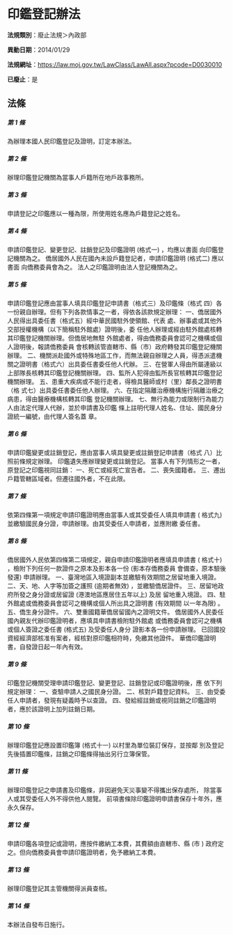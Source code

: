 # 印鑑登記辦法

**法規類別**：廢止法規＞內政部

**異動日期**：2014/01/29  

**法規網址**：https://law.moj.gov.tw/LawClass/LawAll.aspx?pcode=D0030010

**已廢止**：是



## 法條
##### 第 1 條
為辦理本國人民印鑑登記及證明，訂定本辦法。

##### 第 2 條
辦理印鑑登記機關為當事人戶籍所在地戶政事務所。

##### 第 3 條
申請登記之印鑑應以一種為限，所使用姓名應為戶籍登記之姓名。

##### 第 4 條
申請印鑑登記、變更登記、註銷登記及印鑑證明 (格式一) ，均應以書面
向印鑑登記機關為之。
僑居國外人民在國內未設戶籍登記者，申請印鑑證明 (格式二) 應以書面
向僑務委員會為之。
法人之印鑑證明由法人登記機關為之。

##### 第 5 條
申請印鑑登記應由當事人填具印鑑登記申請書（格式三）及印鑑條（格式
四）各一份親自辦理。但有下列各款情事之一者，得依各該款規定辦理：
一、僑居國外人民得出具委任書（格式五）經中華民國駐外使領館、代表
    處、辦事處或其他外交部授權機構（以下簡稱駐外館處）證明後，委
    任他人辦理或經由駐外館處核轉其印鑑登記機關辦理。但僑居地無駐
    外館處者，得由僑務委員會認可之機構或個人證明後，報請僑務委員
    會核轉該管直轄市、縣（市）政府轉發其印鑑登記機關辦理。
二、機關派赴國外或特殊地區工作，而無法親自辦理之人員，得憑派遣機
    關之證明書（格式六）出具委任書委任他人代辦。
三、在營軍人得由所屬連級以上部隊長核轉其印鑑登記機關辦理。
四、監所人犯得由監所長官核轉其印鑑登記機關辦理。
五、患重大疾病或不能行走者，得檢具醫師或村（里）鄰長之證明書（格
    式七）出具委任書委任他人辦理。
六、在指定隔離治療機構施行隔離治療之病患，得由醫療機構核轉其印鑑
    登記機關辦理。
七、無行為能力或限制行為能力人由法定代理人代辦，並於申請書及印鑑
    條上註明代理人姓名、住址、國民身分證統一編號，由代理人簽名蓋
    章。

##### 第 6 條
申請印鑑變更或註銷登記，應由當事人填具變更或註銷登記申請書（格式
八）比照前條規定辦理。
印鑑遺失應辦理變更或註銷登記。
當事人有下列情形之一者，原登記之印鑑視同註銷：
一、死亡或經死亡宣告者。
二、喪失國籍者。
三、遷出戶籍管轄區域者。但遷往國外者，不在此限。

##### 第 7 條
依第四條第一項規定申請印鑑證明應由當事人或其受委任人填具申請書 (
格式九) 並繳驗國民身分證，申請辦理。由其受委任人申請者，並應附繳
委任書。

##### 第 8 條
僑居國外人民依第四條第二項規定，親自申請印鑑證明者應填具申請書 (
格式十) ，檢附下列任何一款證件之原本及影本各一份 (影本存僑務委員
會備查，原本驗後發還) 申請辦理。
一、臺灣地區入境證副本並繳驗有效期間之居留地重入境證。
二、天、地、人字等加簽之護照 (逾期者無效) ，並繳驗僑居證件。
三、居留地政府所發之身分證或居留證 (港澳地區應居住五年以上) 及居
    留地重入境證。
四、駐外館處或僑務委員會認可之機構或個人所出具之證明書 (有效期間
    以一年為限) 。
五、僑生身分證件。
六、雙重國籍華僑居留國內之證明文件。
僑居國外人民委任國內親友代辦印鑑證明者，應填具申請書檢附駐外館處
或僑務委員會認可之機構或個人簽證之委任書 (格式五) 及受委任人身分
證影本各一份申請辦理。
已回國投資經經濟部核准有案者，經核對原印鑑相符時，免繳其他證件。
華僑印鑑證明書，自發證日起一年內有效。

##### 第 9 條
印鑑登記機關受理申請印鑑登記、變更登記、註銷登記或印鑑證明後，應
依下列規定辦理：
一、查驗申請人之國民身分證。
二、核對戶籍登記資料。
三、由受委任人申請者，發現有疑義時予以查證。
四、發給經註銷或視同註銷之印鑑證明者，應於該證明上加列註銷日期。

##### 第 10 條
辦理印鑑登記應設置印鑑簿 (格式十一) 以村里為單位裝訂保存，並按鄰
別及登記先後插置印鑑條，註銷之印鑑條得抽出另行立簿保管。

##### 第 11 條
辦理印鑑登記之申請書及印鑑條，非因避免天災事變不得攜出保存處所，
除當事人或其受委任人外不得供他人閱覽。
前項書條除印鑑證明申請書保存十年外，應永久保存。

##### 第 12 條
申請印鑑各項登記或證明，應按件繳納工本費，其費額由直轄市、縣 (市
) 政府定之。但向僑務委員會申請印鑑證明者，免予繳納工本費。

##### 第 13 條
辦理印鑑登記其主管機關得派員查核。

##### 第 14 條
本辦法自發布日施行。


